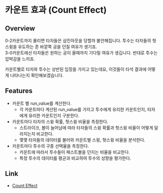 # 카운트 효과 (Count Effect)

## Overview
0-2카운트까지 몰리면 타자들은 삼진아웃을 당할까 불안해집니다. 투수는 타자들의 헛스윙을 유도하는 존 바깥쪽 공을 던질 여유가 생기죠.   
3-0카운트에선 타자들은 원하는 공이 올때까지 기다릴 여유가 생깁니다. 반대로 투수는 압박감을 느끼죠.   
    
카운트별로 타자와 투수는 상반된 입장을 가지고 있는데요, 이것들이 타석 결과에 어떻게 나타나는지 확인해보겠습니다.



## Features
- 카운트 별 run_value를 계산한다.
  - 각 카운트마다 계산된 run_value를 가지고 투수에게 유리한 카운트인지, 타자에게 유리한 카운트인지 구분한다.
- 카운트마다 타자의 스윙 확률, 헛스윙 비율을 측정한다.
  - 스트라이크, 볼이 늘어남에 따라 타자들의 스윙 확률과 헛스윙 비율이 어떻게 달라지는지 비교한다.
  - 몇몇 타자들의 데이터를 불러와 카운트별 스윙, 헛스윙 비율을 분석한다.
- 카운트마다 투수의 구종 선택율을 측정한다.
  - 카운트에 따라서 투수들이 패스트볼을 던지는 비율을 비교한다.
  - 특정 투수의 데이터를 평균과 비교하여 투수의 성향을 평가한다.
 

## Link
* [Count Effect](https://github.com/pcw789/mlb_statcast/blob/main/count_effect/count_effect.ipynb)

